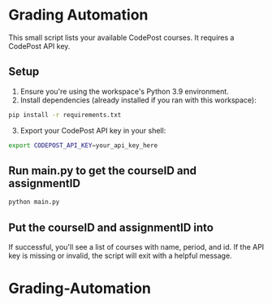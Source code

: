 # Grading Automation

This small script lists your available CodePost courses. It requires a CodePost API key.

## Setup

1. Ensure you're using the workspace's Python 3.9 environment.
2. Install dependencies (already installed if you ran with this workspace):

```bash
pip install -r requirements.txt
```

3. Export your CodePost API key in your shell:

```bash
export CODEPOST_API_KEY=your_api_key_here
```

## Run main.py to get the courseID and assignmentID

```bash
python main.py
```

## Put the courseID and assignmentID into 

If successful, you'll see a list of courses with name, period, and id. If the API key is missing or invalid, the script will exit with a helpful message.
# Grading-Automation
